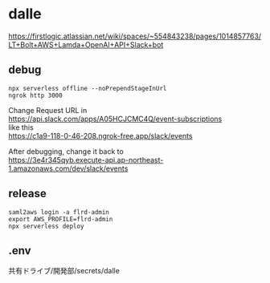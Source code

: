 # dalle

https://firstlogic.atlassian.net/wiki/spaces/~554843238/pages/1014857763/LT+Bolt+AWS+Lamda+OpenAI+API+Slack+bot

## debug

```
npx serverless offline --noPrependStageInUrl
ngrok http 3000
```
Change Request URL in  
https://api.slack.com/apps/A05HCJCMC4Q/event-subscriptions   
like this  
https://c1a9-118-0-46-208.ngrok-free.app/slack/events

After debugging, change it back to  
https://3e4r345qyb.execute-api.ap-northeast-1.amazonaws.com/dev/slack/events

## release

```
saml2aws login -a flrd-admin
export AWS_PROFILE=flrd-admin
npx serverless deploy
```

## .env
共有ドライブ/開発部/secrets/dalle